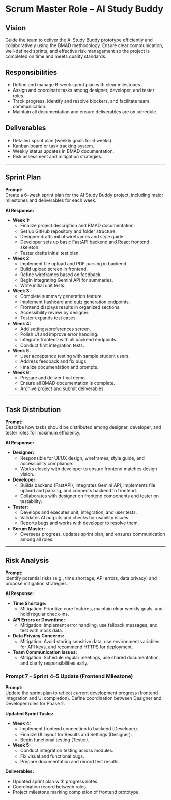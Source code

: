 

# Scrum Master Role – AI Study Buddy

## Vision
Guide the team to deliver the AI Study Buddy prototype efficiently and collaboratively using the BMAD methodology. Ensure clear communication, well-defined sprints, and effective risk management so the project is completed on time and meets quality standards.

## Responsibilities
- Define and manage 6-week sprint plan with clear milestones.
- Assign and coordinate tasks among designer, developer, and tester roles.
- Track progress, identify and resolve blockers, and facilitate team communication.
- Maintain all documentation and ensure deliverables are on schedule.

## Deliverables
- Detailed sprint plan (weekly goals for 6 weeks).
- Kanban board or task tracking system.
- Weekly status updates in BMAD documentation.
- Risk assessment and mitigation strategies.

---

## Sprint Plan

**Prompt:**  
Create a 6-week sprint plan for the AI Study Buddy project, including major milestones and deliverables for each week.

**AI Response:**  
- **Week 1:**  
  - Finalize project description and BMAD documentation.  
  - Set up GitHub repository and folder structure.  
  - Designer drafts initial wireframes and style guide.  
  - Developer sets up basic FastAPI backend and React frontend skeleton.  
  - Tester drafts initial test plan.
- **Week 2:**  
  - Implement file upload and PDF parsing in backend.  
  - Build upload screen in frontend.  
  - Refine wireframes based on feedback.  
  - Begin integrating Gemini API for summaries.  
  - Write initial unit tests.
- **Week 3:**  
  - Complete summary generation feature.  
  - Implement flashcard and quiz generation endpoints.  
  - Frontend displays results in organized sections.  
  - Accessibility review by designer.  
  - Tester expands test cases.
- **Week 4:**  
  - Add settings/preferences screen.  
  - Polish UI and improve error handling.  
  - Integrate frontend with all backend endpoints.  
  - Conduct first integration tests.
- **Week 5:**  
  - User acceptance testing with sample student users.  
  - Address feedback and fix bugs.  
  - Finalize documentation and prompts.
- **Week 6:**  
  - Prepare and deliver final demo.  
  - Ensure all BMAD documentation is complete.  
  - Archive project and submit deliverables.

---

## Task Distribution

**Prompt:**  
Describe how tasks should be distributed among designer, developer, and tester roles for maximum efficiency.

**AI Response:**  
- **Designer:**  
  - Responsible for UI/UX design, wireframes, style guide, and accessibility compliance.  
  - Works closely with developer to ensure frontend matches design vision.
- **Developer:**  
  - Builds backend (FastAPI), integrates Gemini API, implements file upload and parsing, and connects backend to frontend.  
  - Collaborates with designer on frontend components and tester on testability.
- **Tester:**  
  - Develops and executes unit, integration, and user tests.  
  - Validates AI outputs and checks for usability issues.  
  - Reports bugs and works with developer to resolve them.
- **Scrum Master:**  
  - Oversees progress, updates sprint plan, and ensures communication among all roles.

---

## Risk Analysis

**Prompt:**  
Identify potential risks (e.g., time shortage, API errors, data privacy) and propose mitigation strategies.

**AI Response:**  
- **Time Shortage:**  
  - Mitigation: Prioritize core features, maintain clear weekly goals, and hold regular check-ins.
- **API Errors or Downtime:**  
  - Mitigation: Implement error handling, use fallback messages, and test with mock data.
- **Data Privacy Concerns:**  
  - Mitigation: Avoid storing sensitive data, use environment variables for API keys, and recommend HTTPS for deployment.
- **Team Communication Issues:**  
  - Mitigation: Schedule regular meetings, use shared documentation, and clarify responsibilities early.


### Prompt 7 – Sprint 4–5 Update (Frontend Milestone)
**Prompt:**  
Update the sprint plan to reflect current development progress (frontend integration and UI completion). Define coordination between Designer and Developer roles for Phase 2.

**Updated Sprint Tasks:**
- **Week 4:**  
  - Implement frontend connection to backend (Developer).  
  - Finalize UI layout for Results and Settings (Designer).  
  - Begin functional testing (Tester).  
- **Week 5:**  
  - Conduct integration testing across modules.  
  - Fix visual and functional bugs.  
  - Prepare documentation and record test results.

**Deliverables:**
- Updated sprint plan with progress notes.  
- Coordination record between roles.  
- Project milestone marking completion of frontend prototype.